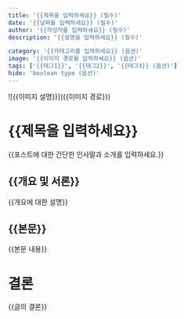 ```yaml
---
title: '{{제목을 입력하세요}} (필수)'
date: '{{날짜를 입력하세요}} (필수)'
author: '{{작성자를 입력하세요}} (필수)'
description: '{{설명을 입력하세요}} (필수)'

category: '{{카테고리를 입력하세요}} (옵션)'
image: '{{이미지 경로를 입력하세요}} (옵션)'
tags: ['{{태그1}}', '{{태그2}}', '{{태그3}} (옵션)']
hide: 'boolean type (옵션)'
---
```


![{{이미지 설명}}]({{이미지 경로}})

# {{제목을 입력하세요}}

{{포스트에 대한 간단한 인사말과 소개를 입력하세요.}}

## {{개요 및 서론}}

{{개요에 대한 설명}}

## {{본문}}

{{본문 내용}}

# 결론

{{글의 결론}}
